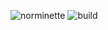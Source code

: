 ![norminette](https://github.com/LuigiEnzoFerrari/EasyAsHell/actions/workflows/linter.yml/badge.svg)
![build](https://github.com/LuigiEnzoFerrari/EasyAsHell/actions/workflows/build.yml/badge.svg)

